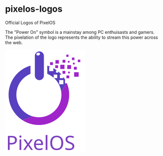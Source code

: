 # pixelos-logos
Official Logos of PixelOS

The "Power On" symbol is a mainstay among PC enthuisasts and gamers. The pixelation of the logo represents the ability to stream this power across the web.

![PixelOS Logo](logo.svg)
